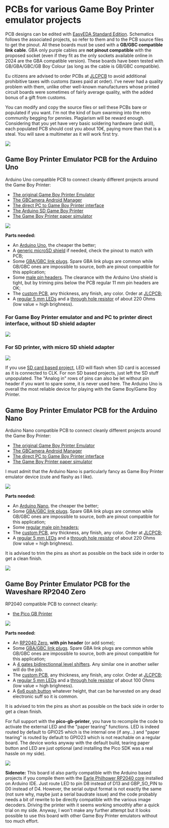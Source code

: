 # PCBs for various Game Boy Printer emulator projects
PCB designs can be edited with [EasyEDA Standard Edition](https://easyeda.com). Schematics follows the associated projects, so refer to them and to the PCB source files to get the pinout. All these boards must be used with a **GB/GBC compatible link cable**. GBA only purple cables are **not pinout compatible** with the proposed socket (even if they fit as the only sockets available online in 2024 are the GBA compatible version). These boards have been tested with GB/GBA/GBC/GB Boy Colour (as long as the cable is GB/GBC compatible).

Eu citizens are advised to order PCBs at [JLCPCB](https://jlcpcb.com/) to avoid additional prohibitive taxes with customs (taxes paid at order). I've never had a quality problem with them, unlike other well-known manufacturers whose printed circuit boards were sometimes of fairly average quality, with the added bonus of a gift from customs.

You can modify and copy the source files or sell these PCBs bare or populated if you want. I'm not the kind of bum swarming into the retro community begging for pennies. Plagiarism will be reward enough. Considering that you yet have very basic soldering hardware (and skill), each populated PCB should cost you about 10€, paying more than that is a steal. You will save a multimeter as it will work first try.

![](/All_PCBs.jpg)

## Game Boy Printer Emulator PCB for the Arduino Uno
Arduino Uno compatible PCB to connect cleanly different projects around the Game Boy Printer: 
- [The original Game Boy Printer Emulator](https://github.com/mofosyne/arduino-gameboy-printer-emulator)
- [The GBCamera Android Manager](https://github.com/Mraulio/GBCamera-Android-Manager)
- [The direct PC to Game Boy Printer interface](https://github.com/Raphael-Boichot/PC-to-Game-Boy-Printer-interface)
- [The Arduino SD Game Boy Printer](https://github.com/Raphael-Boichot/The-Arduino-SD-Game-Boy-Printer)
- [The Game Boy Printer paper simulator](https://github.com/Raphael-Boichot/GameboyPrinterPaperSimulation)

![](PCB_Arduino_Uno/PCB.png)

**Parts needed:** 
- An [Arduino Uno](https://fr.aliexpress.com/item/1005006088733150.html), the cheaper the better;
- A [generic microSD shield](https://fr.aliexpress.com/item/1005006059963950.html) if needed, check the pinout to match with PCB;
- Some [GBA/GBC link plugs](https://fr.aliexpress.com/item/1005006358075502.html). Spare GBA link plugs are common while GB/GBC ones are impossible to source, both are pinout compatible for this application;
- Some [male pin headers](https://fr.aliexpress.com/item/1005006104110168.html). The clearance with the Arduino Uno shield is tight, but by triming pins below the PCB regular 11 mm pin headers are OK;
- The [custom PCB](/PCB_Arduino_Uno), any thickness, any finish, any color. Order at [JLCPCB](https://jlcpcb.com/);
- A [regular 5 mm LEDs](https://fr.aliexpress.com/item/32848810276.html) and a [through hole resistor](https://fr.aliexpress.com/item/32866216363.html) of about 220 Ohms (low value = high brighness).

### For Game Boy Printer emulator and and PC to printer direct interface, without SD shield adapter
![](/PCB_Arduino_Uno/Arduino_shield.jpg)

### For SD printer, with micro SD shield adapter
![](/PCB_Arduino_Uno/Arduino_Shield_with_SD.jpg)

If you use [SD card based project](https://github.com/Raphael-Boichot/The-Arduino-SD-Game-Boy-Printer), LED will flash when SD card is accessed as it is connected to CLK. For non SD based projects, just left the SD stuff unpopulated. The "Analog in" rows of pins can also be let without pin header if you want to spare some, it is never used here. The Arduino Uno is overall the most reliable device for playing with the Game Boy/Game Boy Printer.

## Game Boy Printer Emulator PCB for the Arduino Nano
Arduino Nano compatible PCB to connect cleanly different projects around the Game Boy Printer: 
- [The original Game Boy Printer Emulator](https://github.com/mofosyne/arduino-gameboy-printer-emulator)
- [The GBCamera Android Manager](https://github.com/Mraulio/GBCamera-Android-Manager)
- [The direct PC to Game Boy Printer interface](https://github.com/Raphael-Boichot/PC-to-Game-Boy-Printer-interface)
- [The Game Boy Printer paper simulator](https://github.com/Raphael-Boichot/GameboyPrinterPaperSimulation)

I must admit that the Arduino Nano is particularly fancy as Game Boy Printer emulator device (cute and flashy as I like).

![](PCB_Arduino_Nano/PCB.png)

**Parts needed:** 
- An [Arduino Nano](https://fr.aliexpress.com/item/1005006053215107.html), the cheaper the better;
- Some [GBA/GBC link plugs](https://fr.aliexpress.com/item/1005006358075502.html). Spare GBA link plugs are common while GB/GBC ones are impossible to source, both are pinout compatible for this application;
- Some [regular male pin headers](https://fr.aliexpress.com/item/1005002577212594.html);
- The [custom PCB](/PCB_Arduino_Nano), any thickness, any finish, any color. Order at [JLCPCB](https://jlcpcb.com/);
- A [regular 5 mm LEDs](https://fr.aliexpress.com/item/32848810276.html) and a [through hole resistor](https://fr.aliexpress.com/item/32866216363.html) of about 220 Ohms (low value = high brighness).

It is advised to trim the pins as short as possible on the back side in order to get a clean finish.

![](PCB_Arduino_Nano/Nano_shield.jpg)

## Game Boy Printer Emulator PCB for the Waveshare RP2040 Zero
RP2040 compatible PCB to connect cleanly:
- [the Pico GB Printer](https://github.com/untoxa/pico-gb-printer) 

![](PCB_RP2040_Zero/PCB.png)

**Parts needed:** 
- An [RP2040 Zero](https://fr.aliexpress.com/item/1005003504006451.html), **with pin header** (or add some);
- Some [GBA/GBC link plugs](https://fr.aliexpress.com/item/1005006358075502.html). Spare GBA link plugs are common while GB/GBC ones are impossible to source, both are pinout compatible for this application;
- A [4 gates bidirectionnal level shifters](https://fr.aliexpress.com/item/1005004560297038.html). Any similar one in another seller will do the job.
- The [custom PCB](/PCB_RP2040_Zero), any thickness, any finish, any color. Order at [JLCPCB](https://jlcpcb.com/);
- A [regular 5 mm LEDs](https://fr.aliexpress.com/item/32848810276.html) and a [through hole resistor](https://fr.aliexpress.com/item/32866216363.html) of about 100 Ohms (low value = high brighness).
- A [6x6 push button](https://fr.aliexpress.com/item/1005003938244847.html)  whatever height, that can be harvested on any dead electronic suff so it is common.

It is advised to trim the pins as short as possible on the back side in order to get a clean finish.

For full support with the **pico-gb-printer**, you have to recompile the code to activate the external LED and the "paper tearing" functions. LED is indeed routed by default to GPIO25 which is the internal one (if any...) and "paper tearing" is routed by default to GPIO23 which is not reachable on a regular board. The device works anyway with the default build, tearing paper button and LED are just optional (and installing the Pico SDK was a real hassle on my side).

![](/PCB_RP2040_Zero/Pi_Zero_shield.jpg)

**Sidenote:**
This board id also partly compatible with the Arduino based projects if you compile them with the [Earle Philhower RP2040 core](https://github.com/earlephilhower/arduino-pico) installed on Arduino IDE. Just route LED to pin D8 instead of D13 and GBP_SO_PIN to D0 instead of D4. However, the serial output format is not exactly the same (not sure why, maybe just a serial baudrate issue) and the code probably needs a bit of rewrite to be directly compatible with the various image decoders. Driving the printer with it seems working smoothly after a quick trial on my side. Anyway, I won't make any further attempt but it looks possible to use this board with other Game Boy Printer emulators without too much effort.
